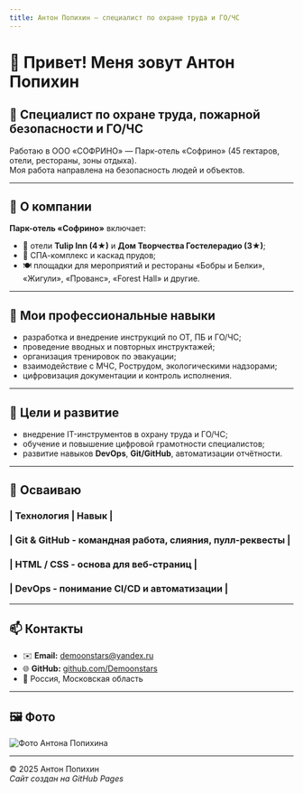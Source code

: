 ```yaml
---
title: Антон Попихин — специалист по охране труда и ГО/ЧС
---
```


# 👋 Привет! Меня зовут Антон Попихин

## 💼 Специалист по охране труда, пожарной безопасности и ГО/ЧС  
Работаю в ООО «СОФРИНО» — Парк-отель «Софрино» (45 гектаров, отели, рестораны, зоны отдыха).  
Моя работа направлена на безопасность людей и объектов.

---

## 🏨 О компании
**Парк-отель «Софрино»** включает:
- 🏨 отели **Tulip Inn (4★)** и **Дом Творчества Гостелерадио (3★)**;  
- 🌿 СПА-комплекс и каскад прудов;  
- 🍽 площадки для мероприятий и рестораны «Бобры и Белки», «Жигули», «Прованс», «Forest Hall» и другие.  

---

## 🧰 Мои профессиональные навыки
- разработка и внедрение инструкций по ОТ, ПБ и ГО/ЧС;  
- проведение вводных и повторных инструктажей;  
- организация тренировок по эвакуации;  
- взаимодействие с МЧС, Рострудом, экологическими надзорами;  
- цифровизация документации и контроль исполнения.  

---

## 🎯 Цели и развитие
- внедрение IT-инструментов в охрану труда и ГО/ЧС;  
- обучение и повышение цифровой грамотности специалистов;  
- развитие навыков **DevOps**, **Git/GitHub**, автоматизации отчётности.  

---

## 🧠 Осваиваю
### | Технология | Навык |
### | Git & GitHub - командная работа, слияния, пулл-реквесты |
### | HTML / CSS - основа для веб-страниц |
### | DevOps - понимание CI/CD и автоматизации |

---

## 📫 Контакты
- ✉️ **Email:** [demoonstars@yandex.ru](mailto:demoonstars@yandex.ru)  
- 🌐 **GitHub:** [github.com/Demoonstars](https://github.com/Demoonstars)  
- 📍 Россия, Московская область  

---

## 🖼 Фото
![Фото Антона Попихина](https://avatars.githubusercontent.com/u/237840615?v=4&size=64)

---

© 2025 Антон Попихин  
_Сайт создан на GitHub Pages_